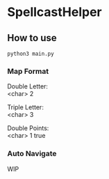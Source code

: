 # SpellcastHelper

## How to use
`python3 main.py`

### Map Format
Double Letter:  
\<char\> 2

Triple Letter:  
\<char\> 3

Double Points:  
\<char\> 1 true


### Auto Navigate
WIP
